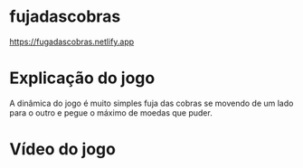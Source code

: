 # fujadascobras
https://fugadascobras.netlify.app

# Explicação do jogo
A dinâmica do jogo é muito simples fuja das cobras se movendo
de um lado para o outro e pegue o máximo de moedas que puder.

# Vídeo do jogo


